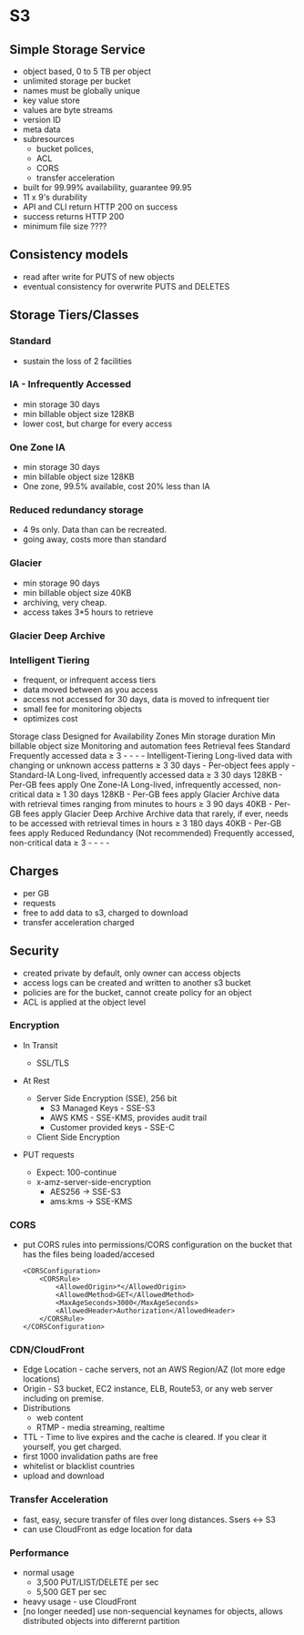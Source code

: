 # S3

## Simple Storage Service

- object based, 0 to 5 TB per object
- unlimited storage per bucket
- names must be globally unique
- key value store
- values are byte streams
- version ID
- meta data
- subresources
  - bucket polices,
  - ACL
  - CORS
  - transfer acceleration
- built for 99.99% availability, guarantee 99.95
- 11 x 9's durability
- API and CLI return HTTP 200 on success
- success returns HTTP 200
- minimum file size ????

## Consistency models

- read after write for PUTS of new objects
- eventual consistency for overwrite PUTS and DELETES

## Storage Tiers/Classes

### Standard

- sustain the loss of 2 facilities

### IA - Infrequently Accessed

- min storage 30 days
- min billable object size 128KB
- lower cost, but charge for every access

### One Zone IA

- min storage 30 days
- min billable object size 128KB
- One zone, 99.5% available, cost 20% less than IA

### Reduced redundancy storage

- 4 9s only. Data than can be recreated.
- going away, costs more than standard

### Glacier

- min storage 90 days
- min billable object size 40KB
- archiving, very cheap.
- access takes 3\*5 hours to retrieve

### Glacier Deep Archive

### Intelligent Tiering

- frequent, or infrequent access tiers
- data moved between as you access
- access not accessed for 30 days, data is moved to infrequent tier
- small fee for monitoring objects
- optimizes cost

Storage class Designed for Availability Zones Min storage duration Min billable object size Monitoring and automation fees Retrieval fees
Standard Frequently accessed data ≥ 3 - - - -
Intelligent-Tiering Long-lived data with changing or unknown access patterns ≥ 3 30 days - Per-object fees apply -
Standard-IA Long-lived, infrequently accessed data ≥ 3 30 days 128KB - Per-GB fees apply
One Zone-IA Long-lived, infrequently accessed, non-critical data ≥ 1 30 days 128KB - Per-GB fees apply
Glacier Archive data with retrieval times ranging from minutes to hours ≥ 3 90 days 40KB - Per-GB fees apply
Glacier Deep Archive Archive data that rarely, if ever, needs to be accessed with retrieval times in hours ≥ 3 180 days 40KB - Per-GB fees apply
Reduced Redundancy (Not recommended) Frequently accessed, non-critical data ≥ 3 - - - -

## Charges

- per GB
- requests
- free to add data to s3, charged to download
- transfer acceleration charged

## Security

- created private by default, only owner can access objects
- access logs can be created and written to another s3 bucket
- policies are for the bucket, cannot create policy for an object
- ACL is applied at the object level

### Encryption

- In Transit
  - SSL/TLS
- At Rest

  - Server Side Encryption (SSE), 256 bit
    - S3 Managed Keys - SSE-S3
    - AWS KMS - SSE-KMS, provides audit trail
    - Customer provided keys - SSE-C
  - Client Side Encryption

- PUT requests
  - Expect: 100-continue
  - x-amz-server-side-encryption
    - AES256 -> SSE-S3
    - ams:kms -> SSE-KMS

### CORS

- put CORS rules into permissions/CORS configuration on the bucket that has the files being loaded/accesed

  ```
  <CORSConfiguration>
      <CORSRule>
          <AllowedOrigin>*</AllowedOrigin>
          <AllowedMethod>GET</AllowedMethod>
          <MaxAgeSeconds>3000</MaxAgeSeconds>
          <AllowedHeader>Authorization</AllowedHeader>
      </CORSRule>
  </CORSConfiguration>
  ```

### CDN/CloudFront

- Edge Location - cache servers, not an AWS Region/AZ (lot more edge locations)
- Origin - S3 bucket, EC2 instance, ELB, Route53, or any web server including on premise.
- Distributions
  - web content
  - RTMP - media streaming, realtime
- TTL - Time to live expires and the cache is cleared. If you clear it yourself, you get charged.
- first 1000 invalidation paths are free
- whitelist or blacklist countries
- upload and download

### Transfer Acceleration

- fast, easy, secure transfer of files over long distances. Ssers <-> S3
- can use CloudFront as edge location for data

### Performance

- normal usage
  - 3,500 PUT/LIST/DELETE per sec
  - 5,500 GET per sec
- heavy usage - use CloudFront
- [no longer needed] use non-sequencial keynames for objects, allows distributed objects into differernt partition
